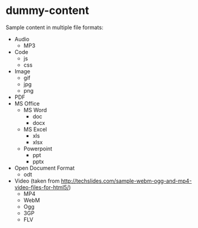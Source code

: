 dummy-content
=============

Sample content in multiple file formats:

* Audio
    * MP3
* Code
    * js
    * css
* Image
    * gif
    * jpg
    * png
* PDF
* MS Office
    * MS Word
        * doc
        * docx
    * MS Excel
        * xls
        * xlsx
    * Powerpoint
        * ppt
        * pptx
* Open Document Format
    * odt
* Video (taken from http://techslides.com/sample-webm-ogg-and-mp4-video-files-for-html5/)
    * MP4
    * WebM
    * Ogg
    * 3GP
    * FLV
